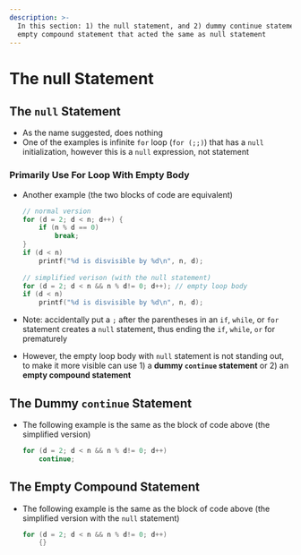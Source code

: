 ```yaml
---
description: >-
  In this section: 1) the null statement, and 2) dummy continue statement and
  empty compound statement that acted the same as null statement
---
```


# The null Statement

## The `null` Statement

* As the name suggested, does nothing 
* One of the examples is infinite `for` loop \(`for (;;)`\) that has a `null` initialization, however this is a `null` expression, not statement

### Primarily Use For Loop With Empty Body

* Another example \(the two blocks of code are equivalent\)

  ```c
  // normal version
  for (d = 2; d < n; d++) {
      if (n % d == 0)
          break;
  }
  if (d < n) 
      printf("%d is disvisible by %d\n", n, d);
    
  // simplified verison (with the null statement)
  for (d = 2; d < n && n % d!= 0; d++); // empty loop body 
  if (d < n) 
      printf("%d is disvisible by %d\n", n, d);
  ```

* Note: accidentally put a `;` after the parentheses in an `if`, `while`, or `for` statement creates a `null` statement, thus ending the `if`, `while`, `or` for prematurely
* However, the empty loop body with `null` statement is not standing out, to make it more visible can use 1\) a **dummy `continue` statement** or 2\) an **empty compound statement**

## The Dummy `continue` Statement

* The following example is the same as the block of code above \(the simplified version\)

  ```c
  for (d = 2; d < n && n % d!= 0; d++)
      continue;
  ```

## The Empty Compound Statement

* The following example is the same as the block of code above \(the simplified version with the  `null` statement\)

  ```c
  for (d = 2; d < n && n % d!= 0; d++)
      {}
  ```

